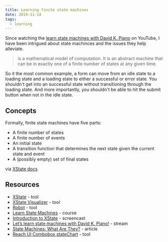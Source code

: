 ```yaml
---
title: Learning finite state machines
date: 2019-11-14
tags:
  - learning
---
```

Since watching the [learn state machines with David K. Piano](https://www.youtube.com/watch?v=czi24DqUfSA) on YouTube, I have been intrigued about state machinces and the issues they help alleviate.

> is a mathematical model of computation. It is an abstract machine that can be in exactly one of a finite number of states at any given time.

So it the most common example, a form can move from an idle state to a loading state and a loading state to either a successful or error state. You shouldn't get into an successful state without transitioning through the loading state. And more importantly, you shouldn't be able to hit the submit button when not in the idle state.

## Concepts

Formally, finite state machines have five parts:

- A finite number of states
- A finite number of events
- An initial state
- A transition function that determines the next state given the current state and event
- A (possibly empty) set of final states

via [XState docs](https://xstate.js.org/docs/about/concepts.html#finite-state-machines)

## Resources

- [XState](https://xstate.js.org/docs/) - tool
- [XState Visualizer](https://xstate.js.org/viz/) - tool
- [Robot](https://thisrobot.life/) - tool
- [Learn State Machines](https://learnstatemachines.com/) - course
- [Introduction to XState](https://www.youtube.com/watch?v=73Ch_EL4YVc) - screencast
- [Let’s learn state machines with David K. Piano!](https://www.youtube.com/watch?v=czi24DqUfSA) - stream
- [State Machines: What Are They?](https://kyleshevlin.com/what-are-state-machines) - article
- [Reach UI Combobox stateChart](https://github.com/reach/reach-ui/blob/master/packages/combobox/src/index.js#L80) - tool
